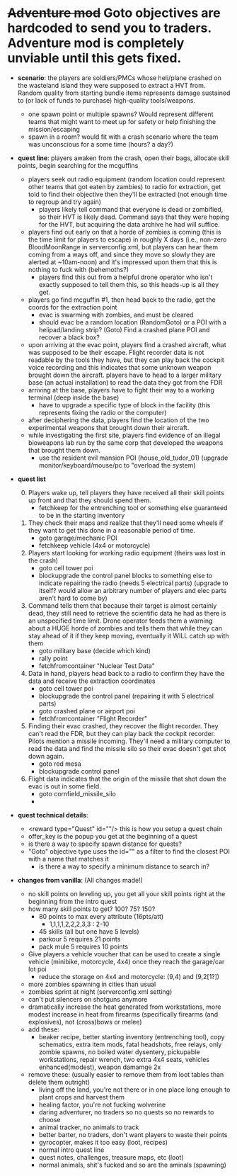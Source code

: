 # ~~Adventure mod~~ Goto objectives are hardcoded to send you to traders. Adventure mod is completely unviable until this gets fixed.
- **scenario**: the players are soldiers/PMCs whose heli/plane crashed on the wasteland island they were supposed to extract a HVT from. Random quality from starting bundle items represents damage sustained to (or lack of funds to purchase) high-quality tools/weapons. 
    - one spawn point or multiple spawns? Would represent different teams that might want to meet up for safety or help finishing the mission/escaping
    - spawn in a room? would fit with a crash scenario where the team was unconscious for a some time (hours? a day?)
- **quest line**: players awaken from the crash, open their bags, allocate skill points, begin searching for the mcguffins
    - players seek out radio equipment (random location could represent other teams that got eaten by zambies) to radio for extraction, get told to find their objective then they'll be extracted (not enough time to regroup and try again)
        - players likely tell command that everyone is dead or zombified, so their HVT is likely dead. Command says that they were hoping for the HVT, but acquiring the data archive he had will suffice.
    - players find out early on that a horde of zombies is coming (this is the time limit for players to escape) in roughly X days (i.e., non-zero BloodMoonRange in serverconfig.xml, but players can hear them coming from a ways off, and since they move so slowly they are alerted at ~10am-noon) and it's impressed upon them that this is nothing to fuck with (behemoths?)
        - players find this out from a helpful drone operator who isn't exactly supposed to tell them this, so this heads-up is all they get.
    - players go find mcguffin #1, then head back to the radio, get the coords for the extraction point
        - evac is swarming with zombies, and must be cleared
        - should evac be a random location (RandomGoto) or a POI with a helipad/landing strip? (Goto) Find a crashed plane POI and recover a black box?
    - upon arriving at the evac point, players find a crashed aircraft, what was supposed to be their escape. Flight recorder data is not readable by the tools they have, but they can play back the cockpit voice recording and this indicates that some unknown weapon brought down the aircraft. players have to head to a larger military base (an actual installation) to read the data they got from the FDR
    - arriving at the base, players have to fight their way to a working terminal (deep inside the base)
        - have to upgrade a specific type of block in the facility (this represents fixing the radio or the computer)
    - after deciphering the data, players find the location of the two experimental weapons that brought down their aircraft. 
    - while investigating the first site, players find evidence of an illegal bioweapons lab run by the same corp that developed the weapons that brought them down.
        - use the resident evil mansion POI (house_old_tudor_01) (upgrade monitor/keyboard/mouse/pc to "overload the system)
- **quest list**

    0. Players wake up, tell players they have received all their skill points up front and that they should spend them. 
        - fetchkeep for the entrenching tool or something else guaranteed to be in the starting inventory
    1. They check their maps and realize that they'll need some wheels if they want to get this done in a reasonable period of time.
        - goto garage/mechanic POI
        - fetchkeep vehicle (4x4 or motorcycle)
    1. Players start looking for working radio equipment (theirs was lost in the crash)
        - goto cell tower poi
        - blockupgrade the control panel blocks to something else to indicate repairing the radio (needs 5 electrical parts) (upgrade to itself? would allow an arbitrary number of players and elec parts aren't hard to come by)
    1. Command tells them that because their target is almost certainly dead, they still need to retrieve the scientific data he had as there is an unspecified time limit. Drone operator feeds them a warning about a HUGE horde of zombies and tells them that while they can stay ahead of it if they keep moving, eventually it WILL catch up with them
        - goto military base (decide which kind)
        - rally point
        - fetchfromcontainer "Nuclear Test Data"
    1. Data in hand, players head back to a radio to confirm they have the data and receive the extraction coordinates
        - goto cell tower poi
        - blockupgrade the control panel (repairing it with 5 electrical parts)
        - goto crashed plane or airport poi
        - fetchfromcontainer "Flight Recorder"
    1. Finding their evac crashed, they recover the flight recorder. They can't read the FDR, but they can play back the cockpit recorder. Pilots mention a missile incoming. They'll need a military computer to read the data and find the missile silo so their evac doesn't get shot down again.
        - goto red mesa
        - blockupgrade control panel
    1. Flight data indicates that the origin of the missile that shot down the evac is out in some field.
        - goto cornfield_missile_silo
        - 
- **quest technical details**:
    - \<reward type="Quest" id=""/> this is how you setup a quest chain
    - offer_key is the popup you get at the beginning of a quest
    - is there a way to specify spawn distance for quests?
    - "Goto" objective type uses the id="" as a filter to find the closest POI with a name that matches it
        - is there a way to specify a minimum distance to search in?
- **changes from vanilla**:  (All changes made!)
    + no skill points on leveling up, you get all your skill points right at the beginning from the intro quest
    + how many skill points to get? 100? 75? 150?
        - 80 points to max every attribute (16pts/att)
            - 1,1,1,1,2,2,2,3,3 : 2-10
        - 45 skills (all but one have 5 levels)
        - parkour 5 requires 21 points
        - pack mule 5 requires 10 points
    + Give players a vehicle voucher that can be used to create a single vehicle (minibike, motorcycle, 4x4) once they reach the garage/car lot poi
        + reduce the storage on 4x4 and motorcycle: (9,4) and (9,2[1?])
    + more zombies spawning in cities than usual
    + zombies sprint at night (serverconfig.xml setting)
    + can't put silencers on shotguns anymore
    + dramatically increase the heat generated from workstations, more modest increase in heat from firearms (specifically firearms (and explosives), not (cross)bows or melee)
    + add these:
        - beaker recipe, better starting inventory (entrenching tool), copy schematics, extra item mods, fatal headshots, free relays, only zombie spawns, no boiled water dysentery, pickupable workstations, repair wrench, two extra 4x4 seats, vehicles enhanced(modest), weapon damamge 2x
    + remove these: (usually easier to remove them from loot tables than delete them outright)
        + living off the land, you're not there or in one place long enough to plant crops and harvest them
        + healing factor, you're not fucking wolverine
        + daring adventurer, no traders so no quests so no rewards to choose
        + animal tracker, no animals to track
        + better barter, no traders, don't want players to waste their points
        + gyrocopter, makes it too easy (loot, recipes)
        + normal intro quest line
        + quest notes, challenges, treasure maps, etc (loot)    
        + normal animals, shit's fucked and so are the aminals (spawning)